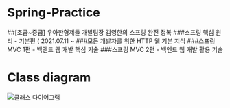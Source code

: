 # Spring-Practice
 ##[초급~중급] 우아한형제들 개발팀장 김영한의 스프링 완전 정복
   ###스프링 핵심 원리 - 기본편
    ( 2021.07.11 ~ 
   ###모든 개발자를 위한 HTTP 웹 기본 지식
   ###스프링 MVC 1편 - 백엔드 웹 개발 핵심 기술
   ###스프링 MVC 2편 - 백엔드 웹 개발 활용 기술
   
# Class diagram

![클래스 다이어그램](https://user-images.githubusercontent.com/45662829/125183099-a2b48c80-e24e-11eb-8292-a6d98c9e3d83.png)
